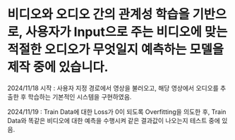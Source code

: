 # 비디오와 오디오 간의 관계성 학습을 기반으로, 사용자가 Input으로 주는 비디오에 맞는 적절한 오디오가 무엇일지 예측하는 모델을 제작 중에 있습니다.

2024/11/18 시작 : 사용자 지정 경로에서 영상을 불러오고, 해당 영상에서 오디오를 추출한 후 학습하는 기본적인 시스템을 구현하였음.

2024/11/19 : Train Data에 대한 Loss가 0이 되도록 Overfitting을 의도한 후, Train Data와 똑같은 비디오에 대한 예측을 수행시켜 같은 결과값이 나오는지 테스트 중에 있음.
